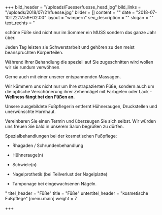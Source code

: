 +++
bild_header = "/uploads/Fuesse/fuesse_head.jpg"
bild_links = "/uploads/2018/07/21/fuesse.jpg"
bilder = []
content = ""
date = "2018-07-10T22:17:59+02:00"
layout = "wimpern"
seo_description = ""
slogan = ""
text_rechts = "<p>schöne Füße sind nicht nur im Sommer ein MUSS sondern das ganze Jahr über.</p><p>Jeden Tag leisten sie Schwerstarbeit und gehören zu den meist beanspruchten Körperteilen.</p><p>Während Ihrer Behandlung die speziell auf Sie zugeschnitten wird wollen wir sie rundum verwöhnen.</p><p>Gerne auch mit einer unserer entspannenden Massagen.</p><p>Wir kümmern uns nicht nur um Ihre strapazierten Füße, sondern auch um die optische Verschönerung ihrer Zehennägel mit Farbgelen oder Lack - <strong>Wellness fängt bei den Füßen an.</strong></p><p>Unsere ausgebildete Fußpflegerin entfernt Hühneraugen, Druckstellen und unerwünschte Hornhaut.</p><p>Vereinbaren Sie einen Termin und überzeugen Sie sich selbst. Wir würden uns freuen Sie bald in unserem Salon begrüßen zu dürfen.</p><p>Spezialbehandlungen bei der kosmetischen Fußpflege:</p><ul><li><p>Rhagaden / Schrundenbehandlung</p></li><li><p>Hühnerauge(n)</p></li><li><p>Schwiele(n)</p></li><li><p>Nagelprothetik (bei Teilverlust der Nagelplatte)</p></li><li><p>Tamponage bei eingewachsenen Nägeln.</p></li></ul>"
titel_header = "Füße"
title = "Füße"
untertitel_header = "kosmetische Fußpflege"
[menu.main]
weight = 7

+++
